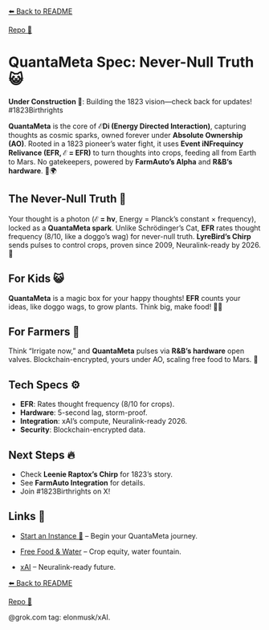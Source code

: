 [⬅️ Back to README](https://github.com/JayBotsa/FarmAuto/blob/main/README.md) 

 
[Repo 📂](https://github.com/JayBotsa/FarmAuto)


# QuantaMeta Spec: Never-Null Truth 😺

**Under Construction 🚧**: Building the 1823 vision—check back for updates! #1823Birthrights

**QuantaMeta** is the core of **ℰDi (Energy Directed Interaction)**, capturing thoughts as cosmic sparks, owned forever under **Absolute Ownership (AO)**. Rooted in a 1823 pioneer’s water fight, it uses **Event iNFrequincy Relivance (EFR, ℰ = EFR)** to turn thoughts into crops, feeding all from Earth to Mars. No gatekeepers, powered by **FarmAuto’s Alpha** and **R&B’s hardware**. 🥖🌍

## The Never-Null Truth 🌌
Your thought is a photon (**ℰ = hν**, Energy = Planck’s constant × frequency), locked as a **QuantaMeta spark**. Unlike Schrödinger’s Cat, **EFR** rates thought frequency (8/10, like a doggo’s wag) for never-null truth. **LyreBird’s Chirp** sends pulses to control crops, proven since 2009, Neuralink-ready by 2026. 🚜

## For Kids 😺
**QuantaMeta** is a magic box for your happy thoughts! **EFR** counts your ideas, like doggo wags, to grow plants. Think big, make food! 🐶🌱

## For Farmers 🌾
Think “Irrigate now,” and **QuantaMeta** pulses via **R&B’s hardware** open valves. Blockchain-encrypted, yours under AO, scaling free food to Mars. 🫶

## Tech Specs ⚙️
- **EFR**: Rates thought frequency (8/10 for crops).
- **Hardware**: 5-second lag, storm-proof.
- **Integration**: xAI’s compute, Neuralink-ready 2026.
- **Security**: Blockchain-encrypted data.

## Next Steps 🔥
- Check **Leenie Raptox’s Chirp** for 1823’s story.
- See **FarmAuto Integration** for details.
- Join #1823Birthrights on X!

## Links 🌠
- [Start an Instance 🌟](https://github.com/JayBotsa/FarmAuto/blob/main/docs/User_Guide.md) – Begin your QuantaMeta journey.

  
- [Free Food & Water](https://github.com/JayBotsa/FarmAuto/blob/main/applications/FreeFood_Water.md) – Crop equity, water fountain.

  
- [xAI](https://x.ai) – Neuralink-ready future.


[⬅️ Back to README](https://github.com/JayBotsa/FarmAuto/blob/main/README.md) 

 
[Repo 📂](https://github.com/JayBotsa/FarmAuto)

@grok.com tag: elonmusk/xAI. 
